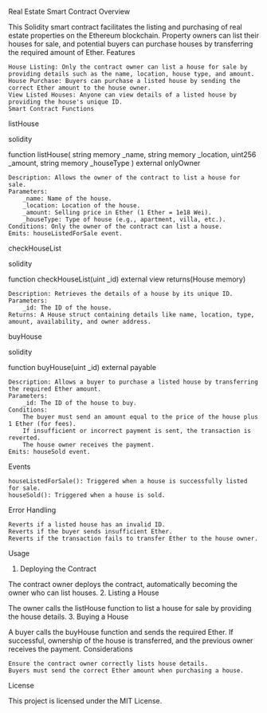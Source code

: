 Real Estate Smart Contract
Overview

This Solidity smart contract facilitates the listing and purchasing of real estate properties on the Ethereum blockchain. Property owners can list their houses for sale, and potential buyers can purchase houses by transferring the required amount of Ether.
Features

    House Listing: Only the contract owner can list a house for sale by providing details such as the name, location, house type, and amount.
    House Purchase: Buyers can purchase a listed house by sending the correct Ether amount to the house owner.
    View Listed Houses: Anyone can view details of a listed house by providing the house's unique ID.
    Smart Contract Functions
listHouse

solidity

function listHouse(
    string memory _name, 
    string memory _location, 
    uint256 _amount, 
    string memory _houseType
) external onlyOwner

    Description: Allows the owner of the contract to list a house for sale.
    Parameters:
        _name: Name of the house.
        _location: Location of the house.
        _amount: Selling price in Ether (1 Ether = 1e18 Wei).
        _houseType: Type of house (e.g., apartment, villa, etc.).
    Conditions: Only the owner of the contract can list a house.
    Emits: houseListedForSale event.

checkHouseList

solidity

function checkHouseList(uint _id) external view returns(House memory)

    Description: Retrieves the details of a house by its unique ID.
    Parameters:
        _id: The ID of the house.
    Returns: A House struct containing details like name, location, type, amount, availability, and owner address.

buyHouse

solidity

function buyHouse(uint _id) external payable

    Description: Allows a buyer to purchase a listed house by transferring the required Ether amount.
    Parameters:
        _id: The ID of the house to buy.
    Conditions:
        The buyer must send an amount equal to the price of the house plus 1 Ether (for fees).
        If insufficient or incorrect payment is sent, the transaction is reverted.
        The house owner receives the payment.
    Emits: houseSold event.

Events

    houseListedForSale(): Triggered when a house is successfully listed for sale.
    houseSold(): Triggered when a house is sold.

Error Handling

    Reverts if a listed house has an invalid ID.
    Reverts if the buyer sends insufficient Ether.
    Reverts if the transaction fails to transfer Ether to the house owner.

Usage
1. Deploying the Contract

The contract owner deploys the contract, automatically becoming the owner who can list houses.
2. Listing a House

The owner calls the listHouse function to list a house for sale by providing the house details.
3. Buying a House

A buyer calls the buyHouse function and sends the required Ether. If successful, ownership of the house is transferred, and the previous owner receives the payment.
Considerations

    Ensure the contract owner correctly lists house details.
    Buyers must send the correct Ether amount when purchasing a house.

License

This project is licensed under the MIT License.
